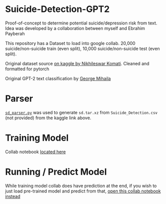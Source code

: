 # Suicide-Detection-GPT2

Proof-of-concept to determine potential suicide/depression risk from text. Idea was developed by a collaboration between myself and Ebrahim Payberah

This repository has a Dataset to load into google collab. 20,000 suicide/non-suicide train (even split), 10,000 suicide/non-suicide test (even split).

Original dataset source [on kaggle by Nikhileswar Komati](https://www.kaggle.com/nikhileswarkomati/suicide-watch?select=Suicide_Detection.csv). Cleaned and formatted for pytorch

Original GPT-2 text classification by [George Mihaila](https://github.com/gmihaila)

# Parser

[`sd_parser.py`](https://github.com/JohnCiubuc/Suicide-Detection-GPT2/blob/main/sd_parser.py) was used to generate `sd.tar.xz` from `Suicide_Detection.csv` (not provided) from the kaggle link above.

# Training Model

Collab notebook [located here](https://colab.research.google.com/github/JohnCiubuc/Suicide-Detection-GPT2/blob/main/suicide_detection_gpt2_finetune_classification.ipynb)

# Running / Predict Model

While training model collab does have prediction at the end, if you wish to just load pre-trained model and predict from that, [open this collab notebook instead](https://colab.research.google.com/github/JohnCiubuc/Suicide-Detection-GPT2/blob/main/Load%20and%20Predict%3A%20suicide_detection_gpt2.ipynb)
